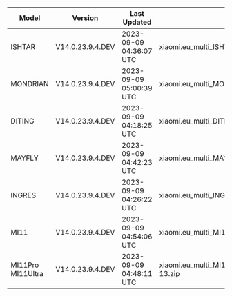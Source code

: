 | Model | Version | Last Updated | File Name | Size | Download Link |
| ---- | ---- | ---- | ---- | ---- | ---- |
| ISHTAR | V14.0.23.9.4.DEV | 2023-09-09 04:36:07 UTC | xiaomi.eu_multi_ISHTAR_V14.0.23.9.4.DEV_v14-13.zip | 6.3 GB | [SourceForge](https://sourceforge.net/projects/xiaomi-eu-multilang-miui-roms/files/xiaomi.eu/MIUI-WEEKLY-RELEASES/V14.0.23.9.4.DEV/xiaomi.eu_multi_ISHTAR_V14.0.23.9.4.DEV_v14-13.zip/download) |
| MONDRIAN | V14.0.23.9.4.DEV | 2023-09-09 05:00:39 UTC | xiaomi.eu_multi_MONDRIAN_V14.0.23.9.4.DEV_v14-13.zip | 5.2 GB | [SourceForge](https://sourceforge.net/projects/xiaomi-eu-multilang-miui-roms/files/xiaomi.eu/MIUI-WEEKLY-RELEASES/V14.0.23.9.4.DEV/xiaomi.eu_multi_MONDRIAN_V14.0.23.9.4.DEV_v14-13.zip/download) |
| DITING | V14.0.23.9.4.DEV | 2023-09-09 04:18:25 UTC | xiaomi.eu_multi_DITING_V14.0.23.9.4.DEV_v14-13.zip | 5.1 GB | [SourceForge](https://sourceforge.net/projects/xiaomi-eu-multilang-miui-roms/files/xiaomi.eu/MIUI-WEEKLY-RELEASES/V14.0.23.9.4.DEV/xiaomi.eu_multi_DITING_V14.0.23.9.4.DEV_v14-13.zip/download) |
| MAYFLY | V14.0.23.9.4.DEV | 2023-09-09 04:42:23 UTC | xiaomi.eu_multi_MAYFLY_V14.0.23.9.4.DEV_v14-13.zip | 5.2 GB | [SourceForge](https://sourceforge.net/projects/xiaomi-eu-multilang-miui-roms/files/xiaomi.eu/MIUI-WEEKLY-RELEASES/V14.0.23.9.4.DEV/xiaomi.eu_multi_MAYFLY_V14.0.23.9.4.DEV_v14-13.zip/download) |
| INGRES | V14.0.23.9.4.DEV | 2023-09-09 04:26:22 UTC | xiaomi.eu_multi_INGRES_V14.0.23.9.4.DEV_v14-13.zip | 5.0 GB | [SourceForge](https://sourceforge.net/projects/xiaomi-eu-multilang-miui-roms/files/xiaomi.eu/MIUI-WEEKLY-RELEASES/V14.0.23.9.4.DEV/xiaomi.eu_multi_INGRES_V14.0.23.9.4.DEV_v14-13.zip/download) |
| MI11 | V14.0.23.9.4.DEV | 2023-09-09 04:54:06 UTC | xiaomi.eu_multi_MI11_V14.0.23.9.4.DEV_v14-13.zip | 4.9 GB | [SourceForge](https://sourceforge.net/projects/xiaomi-eu-multilang-miui-roms/files/xiaomi.eu/MIUI-WEEKLY-RELEASES/V14.0.23.9.4.DEV/xiaomi.eu_multi_MI11_V14.0.23.9.4.DEV_v14-13.zip/download) |
| MI11Pro MI11Ultra | V14.0.23.9.4.DEV | 2023-09-09 04:48:11 UTC | xiaomi.eu_multi_MI11Pro_MI11Ultra_V14.0.23.9.4.DEV_v14-13.zip | 5.0 GB | [SourceForge](https://sourceforge.net/projects/xiaomi-eu-multilang-miui-roms/files/xiaomi.eu/MIUI-WEEKLY-RELEASES/V14.0.23.9.4.DEV/xiaomi.eu_multi_MI11Pro_MI11Ultra_V14.0.23.9.4.DEV_v14-13.zip/download) |
